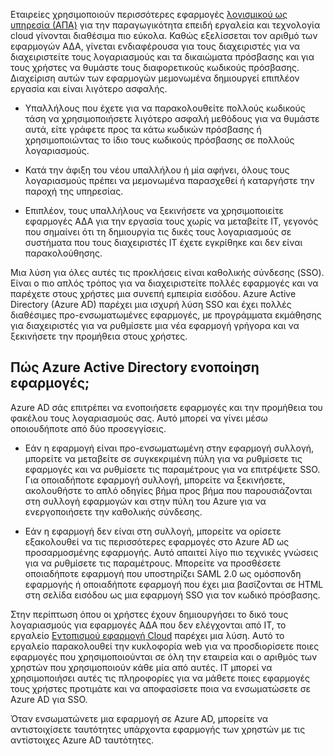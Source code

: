 Εταιρείες χρησιμοποιούν περισσότερες εφαρμογές [λογισμικού ως υπηρεσία (ΑΠΑ)](https://azure.microsoft.com/overview/what-is-saas/) για την παραγωγικότητα επειδή εργαλεία και τεχνολογία cloud γίνονται διαθέσιμα πιο εύκολα. Καθώς εξελίσσεται τον αριθμό των εφαρμογών ΑΔΑ, γίνεται ενδιαφέρουσα για τους διαχειριστές για να διαχειριστείτε τους λογαριασμούς και τα δικαιώματα πρόσβασης και για τους χρήστες να θυμάστε τους διαφορετικούς κωδικούς πρόσβασης. Διαχείριση αυτών των εφαρμογών μεμονωμένα δημιουργεί επιπλέον εργασία και είναι λιγότερο ασφαλής.


- Υπαλλήλους που έχετε για να παρακολουθείτε πολλούς κωδικούς τάση να χρησιμοποιήσετε λιγότερο ασφαλή μεθόδους για να θυμάστε αυτά, είτε γράφετε προς τα κάτω κωδικών πρόσβασης ή χρησιμοποιώντας το ίδιο τους κωδικούς πρόσβασης σε πολλούς λογαριασμούς.

- Κατά την άφιξη του νέου υπαλλήλου ή μία αφήνει, όλους τους λογαριασμούς πρέπει να μεμονωμένα παρασχεθεί ή καταργήστε την παροχή της υπηρεσίας.

- Επιπλέον, τους υπαλλήλους να ξεκινήσετε να χρησιμοποιείτε εφαρμογές ΑΔΑ για την εργασία τους χωρίς να μεταβείτε IT, γεγονός που σημαίνει ότι τη δημιουργία τις δικές τους λογαριασμούς σε συστήματα που τους διαχειριστές IT έχετε εγκρίθηκε και δεν είναι παρακολούθησης.  

Μια λύση για όλες αυτές τις προκλήσεις είναι καθολικής σύνδεσης (SSO). Είναι ο πιο απλός τρόπος για να διαχειριστείτε πολλές εφαρμογές και να παρέχετε στους χρήστες μια συνεπή εμπειρία εισόδου. Azure Active Directory (Azure AD) παρέχει μια ισχυρή λύση SSO και έχει πολλές διαθέσιμες προ-ενσωματωμένες εφαρμογές, με προγράμματα εκμάθησης για διαχειριστές για να ρυθμίσετε μια νέα εφαρμογή γρήγορα και να ξεκινήσετε την προμήθεια στους χρήστες.


## <a name="how-does-azure-active-directory-integrate-apps"></a>Πώς Azure Active Directory ενοποίηση εφαρμογές;  

Azure AD σάς επιτρέπει να ενοποιήσετε εφαρμογές και την προμήθεια του φακέλου τους λογαριασμούς σας. Αυτό μπορεί να γίνει μέσω οποιουδήποτε από δύο προσεγγίσεις.

- Εάν η εφαρμογή είναι προ-ενσωματωμένη στην εφαρμογή συλλογή, μπορείτε να μεταβείτε σε συγκεκριμένη πύλη για να ρυθμίσετε τις εφαρμογές και να ρυθμίσετε τις παραμέτρους για να επιτρέψετε SSO. Για οποιαδήποτε εφαρμογή συλλογή, μπορείτε να ξεκινήσετε, ακολουθήστε το απλό οδηγίες βήμα προς βήμα που παρουσιάζονται στη συλλογή εφαρμογών και στην πύλη του Azure για να ενεργοποιήσετε την καθολικής σύνδεσης.

- Εάν η εφαρμογή δεν είναι στη συλλογή, μπορείτε να ορίσετε εξακολουθεί να τις περισσότερες εφαρμογές στο Azure AD ως προσαρμοσμένης εφαρμογής. Αυτό απαιτεί λίγο πιο τεχνικές γνώσεις για να ρυθμίσετε τις παραμέτρους. Μπορείτε να προσθέσετε οποιαδήποτε εφαρμογή που υποστηρίζει SAML 2.0 ως ομόσπονδη εφαρμογής ή οποιαδήποτε εφαρμογή που έχει μια βασίζονται σε HTML στη σελίδα εισόδου ως μια εφαρμογή SSO για τον κωδικό πρόσβασης.

Στην περίπτωση όπου οι χρήστες έχουν δημιουργήσει το δικό τους λογαριασμούς για εφαρμογές ΑΔΑ που δεν ελέγχονται από IT, το εργαλείο [Εντοπισμού εφαρμογή Cloud](../articles/active-directory/active-directory-cloudappdiscovery-whatis.md) παρέχει μια λύση. Αυτό το εργαλείο παρακολουθεί την κυκλοφορία web για να προσδιορίσετε ποιες εφαρμογές που χρησιμοποιούνται σε όλη την εταιρεία και ο αριθμός των χρηστών που χρησιμοποιούν κάθε μία από αυτές. IT μπορεί να χρησιμοποιήσει αυτές τις πληροφορίες για να μάθετε ποιες εφαρμογές τους χρήστες προτιμάτε και να αποφασίσετε ποια να ενσωματώσετε σε Azure AD για SSO.  

Όταν ενσωματώνετε μια εφαρμογή σε Azure AD, μπορείτε να αντιστοιχίσετε ταυτότητες υπάρχοντα εφαρμογής των χρηστών με τις αντίστοιχες Azure AD ταυτότητες.  
